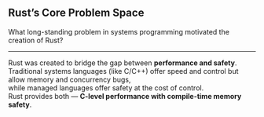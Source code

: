 ## Rust’s Core Problem Space

What long-standing problem in systems programming motivated the creation of Rust?

---

Rust was created to bridge the gap between **performance and safety**.  
Traditional systems languages (like C/C++) offer speed and control but allow memory and concurrency bugs,  
while managed languages offer safety at the cost of control.  
Rust provides both — **C-level performance with compile-time memory safety**.

